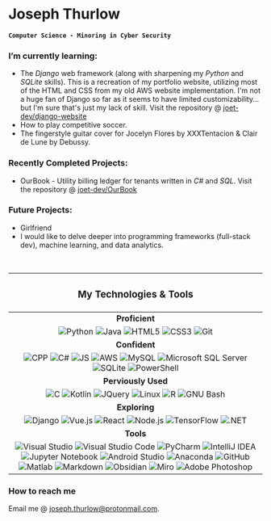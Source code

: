 # Joseph Thurlow

**`Computer Science - Minoring in Cyber Security`**

### I’m currently learning: 
- The *Django* web framework (along with sharpening my *Python* and *SQLite* skills). This is a recreation of my portfolio website, utilizing most of the HTML and CSS from my old AWS website implementation. I'm not a huge fan of Django so far as it seems to have limited customizability... but I'm sure that's just my lack of skill. Visit the repository @ [joet-dev/django-website](https://github.com/joet-dev/django-website)
- How to play competitive soccer. 
- The fingerstyle guitar cover for Jocelyn Flores by XXXTentacion & Clair de Lune by Debussy. 

### Recently Completed Projects: 
- OurBook - Utility billing ledger for tenants written in *C#* and *SQL*. Visit the repository @ [joet-dev/OurBook](https://github.com/joet-dev/OurBook)

### Future Projects: 
- Girlfriend
- I would like to delve deeper into programming frameworks (full-stack dev), machine learning, and data analytics. 

<br />

<!-- https://simpleicons.org/ -->
|<h3>My Technologies & Tools</h3>|
|:-:|
|**Proficient**|
|<img src="https://img.shields.io/badge/Python-3776AB?logo=Python&logoColor=white&style=flat" alt="Python" /> <img src="https://img.shields.io/badge/Java-%23ED8B00.svg?style=flat&logo=java&logoColor=white" alt="Java" /> <img src="https://img.shields.io/badge/HTML5-E34F26?logo=html5&logoColor=white&style=flat" alt="HTML5" /> <img src="https://img.shields.io/badge/CSS3-1572B6?logo=css3&logoColor=white&style=flat" alt="CSS3" /> <img src="https://img.shields.io/badge/git-F05032?logo=git&logoColor=white&style=flat" alt="Git" />| 
|**Confident**|
|  <img src="https://img.shields.io/badge/C++-00599C?style=flat&logo=c%2B%2B&logoColor=white" alt="CPP"/> <img src="https://img.shields.io/badge/C%20Sharp-239120?style=flat&logo=csharp&logoColor=white" alt="C#"/> <img src="https://img.shields.io/badge/JavaScript-F7DF1E?style=flat&logo=javascript&logoColor=white" alt="JS" /> <img src="https://img.shields.io/badge/Amazon%20AWS-232F3E?logo=amazonaws&logoColor=white&style=flat" alt="AWS" /> <img src="https://img.shields.io/badge/MySQL-4479A1?style=flat&logo=mysql&logoColor=white" alt="MySQL" /> <img src="https://img.shields.io/badge/SQL%20Server-CC2927?style=flat&logo=microsoftsqlserver&logoColor=white" alt="Microsoft SQL Server" /> <img src="https://img.shields.io/badge/SQLite-003B57?style=flat&logo=sqlite&logoColor=white" alt="SQLite" /> <img src="https://img.shields.io/badge/PowerShell-5391FE?style=flat&logo=powershell&logoColor=white" alt="PowerShell" />|
|**Perviously Used**|
|<img src="https://img.shields.io/badge/C-A8B9CC?style=flat&logo=c&logoColor=white" alt="C"/> <img src="https://img.shields.io/badge/Kotlin-7F52FF?style=flat&logo=kotlin&logoColor=white" alt="Kotlin" /> <img src="https://img.shields.io/badge/jQuery-0769AD?style=flat&logo=jquery&logoColor=white" alt="JQuery" /> <img src="https://img.shields.io/badge/Linux-FCC624?logo=linux&logoColor=white&style=flat" alt="Linux" /> <img src="https://img.shields.io/badge/R-276DC3?style=flat&logo=r&logoColor=white" alt="R" /> <img src="https://img.shields.io/badge/Bash-5391FE?style=flat&logo=gnubash&logoColor=white" alt="GNU Bash" />|
|**Exploring**|
|<img src="https://img.shields.io/badge/Django-%23092e20.svg?logo=django&logoColor=white&style=flat" alt="Django" /> <img src="https://img.shields.io/badge/Vue.js-4FC08D?logo=vuedotjs&logoColor=white&style=flat" alt="Vue.js" /> <img src="https://img.shields.io/badge/React-61DAFB?logo=react&logoColor=white&style=flat" alt="React" /> <img src="https://img.shields.io/badge/Node.js-61DAFB?logo=nodedotjs&logoColor=white&style=flat" alt="Node.js" /> <img src="https://img.shields.io/badge/TensorFlow-FF6F00?style=flat&logo=TensorFlow&logoColor=white" alt="TensorFlow" /> <img src="https://img.shields.io/badge/.NET-512BD4?logo=dotnet&logoColor=white&style=flat" alt=".NET" />|
|**Tools**|
|<img src="https://img.shields.io/badge/Visual%20Studio-5C2D91?style=flat&logo=visualstudio&logoColor=white" alt="Visual Studio" /> <img src="https://img.shields.io/badge/VS%20Code-0078d7.svg?style=flat&logo=visual-studio-code&logoColor=white" alt="Visual Studio Code" /> <img src="https://img.shields.io/badge/PyCharm-000000?style=flat&logo=pycharm&logoColor=white" alt="PyCharm" /> <img src="https://img.shields.io/badge/IntelliJ-000000?style=flat&logo=intellijidea&logoColor=white" alt="IntelliJ IDEA" /> <img src="https://img.shields.io/badge/Jupyter-%23FA0F00.svg?style=flat&logo=jupyter&logoColor=white" alt="Jupyter Notebook" /> <img src="https://img.shields.io/badge/Android Studio-3DDC84?style=flat&logo=androidstudio&logoColor=white" alt="Android Studio" /> <img src="https://img.shields.io/badge/Anaconda-44A833?style=flat&logo=anaconda&logoColor=white" alt="Anaconda" /> <img src="https://img.shields.io/badge/GitHub-181717?style=flat&logo=github&logoColor=white" alt="GitHub" /> <img src="https://img.shields.io/badge/-Matlab-white" alt="Matlab"/> <img src="https://img.shields.io/badge/Markdown-%23000000.svg?style=flat&logo=markdown&logoColor=white" alt="Markdown" /> <img src="https://img.shields.io/badge/Obsidian-%23483699.svg?style=flat&logo=obsidian&logoColor=white" alt="Obsidian" /> <img src="https://img.shields.io/badge/Miro-%23F2CA02.svg?style=flat&logo=miro&logoColor=black" alt="Miro" /> <img src="https://img.shields.io/badge/Adobe%20Photoshop-%2331A8FF.svg?style=flat&logo=adobe%20photoshop&logoColor=white" alt="Adobe Photoshop" />|


### How to reach me
Email me @ joseph.thurlow@protonmail.com.



